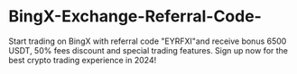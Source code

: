 # BingX-Exchange-Referral-Code-
Start trading on BingX with referral code "EYRFXI"and receive bonus  6500 USDT, 50% fees discount  and special trading features. Sign up now for the best crypto trading experience in 2024!
